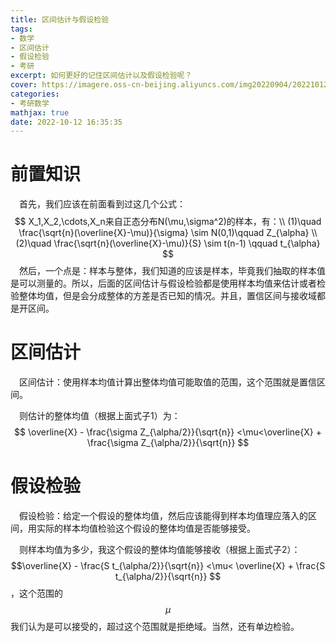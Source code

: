 ```yaml
---
title: 区间估计与假设检验
tags: 
- 数学
- 区间估计
- 假设检验
- 考研
excerpt: 如何更好的记住区间估计以及假设检验呢？
cover: https://imagere.oss-cn-beijing.aliyuncs.com/img20220904/20221012163648.png
categories:
- 考研数学
mathjax: true
date: 2022-10-12 16:35:35
---
```


# 前置知识

&emsp;首先，我们应该在前面看到过这几个公式：
$$
X_1,X_2,\cdots,X_n来自正态分布N(\mu,\sigma^2)的样本，有：\\
(1)\quad \frac{\sqrt{n}(\overline{X}-\mu)}{\sigma} \sim N(0,1)\qquad Z_{\alpha} \\
(2)\quad \frac{\sqrt{n}(\overline{X}-\mu)}{S} \sim t(n-1) \qquad t_{\alpha}
$$
&emsp;然后，一个点是：样本与整体，我们知道的应该是样本，毕竟我们抽取的样本值是可以测量的。所以，后面的区间估计与假设检验都是使用样本均值来估计或者检验整体均值，但是会分成整体的方差是否已知的情况。并且，置信区间与接收域都是开区间。

# 区间估计

&emsp;区间估计：使用样本均值计算出整体均值可能取值的范围，这个范围就是置信区间。

&emsp;则估计的整体均值（根据上面式子1）为：
$$
\overline{X} - \frac{\sigma  Z_{\alpha/2}}{\sqrt{n}} <\mu<\overline{X} + \frac{\sigma  Z_{\alpha/2}}{\sqrt{n}}
$$


# 假设检验

&emsp;假设检验：给定一个假设的整体均值，然后应该能得到样本均值理应落入的区间，用实际的样本均值检验这个假设的整体均值是否能够接受。

&emsp;则样本均值为多少，我这个假设的整体均值能够接收（根据上面式子2）：$$\overline{X} - \frac{S  t_{\alpha/2}}{\sqrt{n}} <\mu< \overline{X} + \frac{S  t_{\alpha/2}}{\sqrt{n}} $$，这个范围的$$\mu$$我们认为是可以接受的，超过这个范围就是拒绝域。当然，还有单边检验。